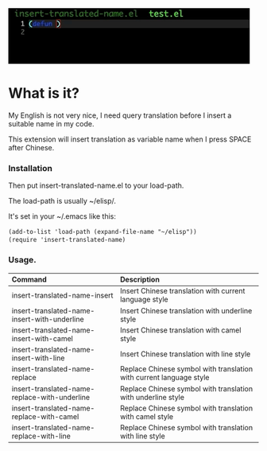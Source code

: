 <img src="./screenshot.gif">

# What is it?

My English is not very nice, I need query translation before I insert a suitable name in my code.

This extension will insert translation as variable name when I press SPACE after Chinese.

### Installation
Then put insert-translated-name.el to your load-path.

The load-path is usually ~/elisp/.

It's set in your ~/.emacs like this:

```Elisp
(add-to-list 'load-path (expand-file-name "~/elisp"))
(require 'insert-translated-name)
```

### Usage.

| Command                                       | Description                                                         |
| :--------                                     | :----                                                               |
| insert-translated-name-insert                 | Insert Chinese translation with current language style              |
| insert-translated-name-insert-with-underline  | Insert Chinese translation with underline style                     |
| insert-translated-name-insert-with-camel      | Insert Chinese translation with camel style                         |
| insert-translated-name-insert-with-line       | Insert Chinese translation with line style                          |
| insert-translated-name-replace                | Replace Chinese symbol with translation with current language style |
| insert-translated-name-replace-with-underline | Replace Chinese symbol with translation with underline style        |
| insert-translated-name-replace-with-camel     | Replace Chinese symbol with translation with camel style            |
| insert-translated-name-replace-with-line      | Replace Chinese symbol with translation with line style             |

